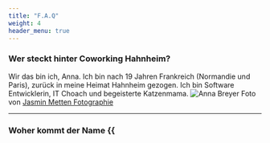 ```yaml
---
title: "F.A.Q"
weight: 4
header_menu: true
---
```


### Wer steckt hinter Coworking Hahnheim? 

Wir das bin ich, Anna. Ich bin nach 19 Jahren Frankreich (Normandie und Paris), zurück in meine Heimat Hahnheim gezogen. 
Ich bin Software Entwicklerin, IT Choach und begeisterte Katzenmama. 
![Anna Breyer](images/AnnaGelbPinkSitzend.jpeg)
Foto von [Jasmin Metten Fotographie](https://jasmin-metten.de)

---

### Woher kommt der Name {{<script >}}Ensemble {{</>}}?

{{<script >}}Ensemble {{</>}} ist französisch für gemeinsam. Es erinnert an meine Zeit in Frankreich und ist auch kein Fremdwort im Deutschen,
auch wenn die Bedeutung eine etwas andere ist. 

---

### Warum ein Coworking in Hahnheim?  

Coworking Hahnheim ist aus dem Wunsch entstanden nicht alleine im Homeoffice zu sitzen.  
Meine erste Erfahrung dazu stammt aus Zeiten vor der Pandemie. Einen ganzen Monat streikten in Paris die öffentlichen Verkehrsmittel.
Nach ein paar Tagen lud ich eine Nachbarin zum Arbeiten zu mir ein.
Wir sassen zusammen an meinem Wohnzimmertisch und teilten uns während Arbeit eine Kanne Tee.
Halfen uns gegenseitig, sie mir beim Verfassen einer Email, ich ihr mit Excel Verweissuche.
Und auch als [Quietscheente](https://de.wikipedia.org/wiki/Quietscheentchen-Debugging) war sie sehr hilfreich.

---

### Für wen ist ein Coworking geeignet?

Die kurze Antwort: Jeder der mit eigenem Computer an einem Schreibtisch arbeitet. 
Angestellte, Gründer, Selbstständige, Kreative, Pädagogen, Handwerker, Manager, Wissenschaftler, ... 

---

### Wie viele Plätze gibt es?

Geplant sind zwischen 5 und 7 Schreibtischplätze. 

---

### Kann ich einen festen Schreibtisch buchen?

Im {{<script >}}Ensemble {{</>}} gibt es nur flexibel zu nutzende Schreibtische.
Diese sind für niemanden reserviert und werden täglich neu vergeben.

---

### Muss ich monatlich buchen? 

Natürlich nicht. Du kannst ganz flexibel entsprechend deinen Bedürfnissen buchen.

---

### Was kostet ein Schreibtisch?  
Aufgrund der unsicheren Energieversorgung ist es momentan schwierig Preise festzulegen.
Sobald die Lage etwas absehbarer ist, werden sie hier zu finden sein.

---

### Was ist wenn meine Arbeit viel Zeit am Telefon beinhaltet?  

In dem Fall ist unser Coworking vielleicht nicht für Dich geeignet, denn wir haben nur einen Open Space. Für gelegentliche
Telefonate gibt es den Vorraum und in absehbarer Zeit auch eine Telefonbox. 

---

### Was ist, wenn ich einen Bildschirm (Maus, Tastatur, etc. ) brauche?  
Dann sprich mich einfach an. 

---

### Gibt es eine Warteliste?  

Du kannst mir gerne eine E-mail schreiben und ich melde mich, sobald wir so weit sind. 
